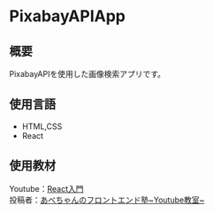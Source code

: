 # PixabayAPIApp
## 概要
PixabayAPIを使用した画像検索アプリです。

## 使用言語
- HTML,CSS
- React

## 使用教材
Youtube：[React入門](https://youtube.com/playlist?list=PLtbitg0evatiDrOncn51ku2mD1LGve-_h&si=MhHGw6IQNceBvess)  
投稿者：[あべちゃんのフロントエンド塾\~Youtube教室~](https://www.youtube.com/@youtube2603/playlists)
